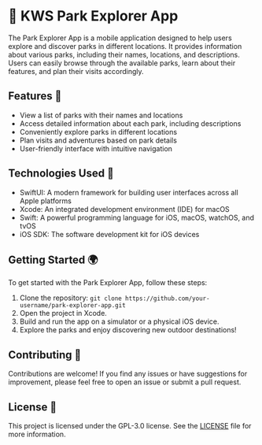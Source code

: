 # 🌳 KWS Park Explorer App

The Park Explorer App is a mobile application designed to help users explore and discover parks in different locations. It provides information about various parks, including their names, locations, and descriptions. Users can easily browse through the available parks, learn about their features, and plan their visits accordingly.

## Features 📱

- View a list of parks with their names and locations
- Access detailed information about each park, including descriptions
- Conveniently explore parks in different locations
- Plan visits and adventures based on park details
- User-friendly interface with intuitive navigation

## Technologies Used 🚀

- SwiftUI: A modern framework for building user interfaces across all Apple platforms
- Xcode: An integrated development environment (IDE) for macOS
- Swift: A powerful programming language for iOS, macOS, watchOS, and tvOS
- iOS SDK: The software development kit for iOS devices

## Getting Started 🌍

To get started with the Park Explorer App, follow these steps:

1. Clone the repository: `git clone https://github.com/your-username/park-explorer-app.git`
2. Open the project in Xcode.
3. Build and run the app on a simulator or a physical iOS device.
4. Explore the parks and enjoy discovering new outdoor destinations!

## Contributing 🤝

Contributions are welcome! If you find any issues or have suggestions for improvement, please feel free to open an issue or submit a pull request.

## License 📄

This project is licensed under the GPL-3.0 license. See the [LICENSE](/LICENSE) file for more information.
